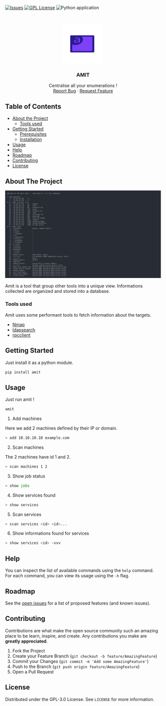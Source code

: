 [![Issues][issues-shield]][issues-url]
[![GPL License][license-shield]][license-url]
![Python application](https://github.com/polyedre/amit/workflows/Python%20application/badge.svg)

<!-- PROJECT LOGO -->
<br />
<p align="center">
  <a href="https://github.com/polyedre/amit">
    <img src="images/logo.svg" alt="Logo" width="128" height="128">
  </a>

  <h3 align="center">AMIT</h3>

  <p align="center">
    Centralise all your enumerations !
    <!-- <br /> -->
    <!-- <a href="https://github.com/polyedre/amit"><strong>Explore the docs »</strong></a> -->
    <!-- <br /> -->
    <br />
    <!-- <a href="https://github.com/polyedre/amit">View Demo</a> -->
    <a href="https://github.com/polyedre/amit/issues">Report Bug</a>
    ·
    <a href="https://github.com/polyedre/amit/issues">Request Feature</a>
  </p>
</p>

## Table of Contents

- [About the Project](#about-the-project)
  - [Tools used](#tools-used)
- [Getting Started](#getting-started)
  - [Prerequisites](#prerequisites)
  - [Installation](#installation)
- [Usage](#usage)
- [Help](#help)
- [Roadmap](#roadmap)
- [Contributing](#contributing)
- [License](#license)

## About The Project

[![Product Name Screen Shot][product-screenshot]](https://github.com/polyedre/amit)

Amit is a tool that group other tools into a unique view. Informations collected are organized and stored into a database.

### Tools used

Amit uses some performant tools to fetch information about the targets.

- [Nmap](https://nmap.org/)
- [ldapsearch](https://linux.die.net/man/1/ldapsearch)
- [rpcclient](https://www.samba.org/samba/docs/current/man-html/rpcclient.1.html)

## Getting Started

Just install it as a python module.

```sh
pip install amit
```

## Usage

Just run amit !

```sh
amit
```

1. Add machines

Here we add 2 machines defined by their IP or domain.

```sh
> add 10.10.10.10 example.com
```

2. Scan machines

The 2 machines have id 1 and 2.

```sh
> scan machines 1 2
```

3. Show job status

```sh
> show jobs
```

4. Show services found

```sh
> show services
```

5. Scan services

```sh
> scan services <id> <id>...
```

6. Show informations found for services

```sh
> show services <id> -vvv
```

## Help

You can inspect the list of available commands using the `help` command.
For each command, you can view its usage using the `-h` flag.

## Roadmap

See the [open issues](https://github.com/polyedre/amit/issues) for a list of proposed features (and known issues).

<!-- CONTRIBUTING -->

## Contributing

Contributions are what make the open source community such an amazing place to be learn, inspire, and create. Any contributions you make are **greatly appreciated**.

1. Fork the Project
2. Create your Feature Branch (`git checkout -b feature/AmazingFeature`)
3. Commit your Changes (`git commit -m 'Add some AmazingFeature'`)
4. Push to the Branch (`git push origin feature/AmazingFeature`)
5. Open a Pull Request

<!-- LICENSE -->

## License

Distributed under the GPL-3.0 License. See `LICENSE` for more information.

<!-- MARKDOWN LINKS & IMAGES -->

[issues-shield]: https://img.shields.io/github/issues/polyedre/amit.svg
[issues-url]: https://github.com/polyedre/amit/issue
[license-shield]: https://img.shields.io/github/license/polyedre/amit.svg
[license-url]: https://github.com/polyedre/amit/blob/master/LICENSE.txt
[product-screenshot]: images/screenshot.png
